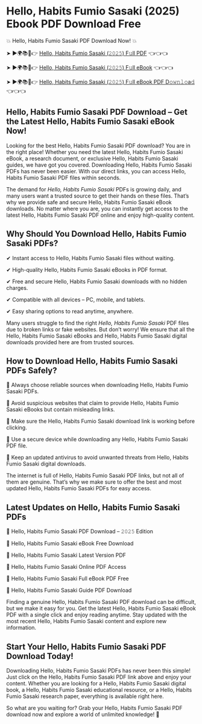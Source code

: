 # Hello, Habits Fumio Sasaki (2025) Ebook PDF Download Free

💥 Hello, Habits Fumio Sasaki PDF Download Now! 💥

➤ ►🌍📚📱👉 [Hello, Habits Fumio Sasaki (𝟸𝟶𝟸𝟻) F𝚞ll PDF](https://getpdf.xyz/hello-habits-fumio-sasaki) 👈👈👈


➤ ►🌍📚📱👉 [Hello, Habits Fumio Sasaki (𝟸𝟶𝟸𝟻) F𝚞ll eBook](https://getpdf.xyz/hello-habits-fumio-sasaki) 👈👈👈


➤ ►🌍📚📱👉 [Hello, Habits Fumio Sasaki (𝟸𝟶𝟸𝟻) F𝚞ll eBook PDF D𝚘𝚠𝚗𝚕𝚘a𝚍](https://getpdf.xyz/hello-habits-fumio-sasaki) 👈👈👈


## Hello, Habits Fumio Sasaki PDF Download – Get the Latest Hello, Habits Fumio Sasaki eBook Now!

Looking for the best Hello, Habits Fumio Sasaki PDF download? You are in the right place! Whether you need the latest Hello, Habits Fumio Sasaki eBook, a research document, or exclusive Hello, Habits Fumio Sasaki guides, we have got you covered. Downloading Hello, Habits Fumio Sasaki PDFs has never been easier. With our direct links, you can access Hello, Habits Fumio Sasaki PDF files within seconds.

The demand for *Hello, Habits Fumio Sasaki* PDFs is growing daily, and many users want a trusted source to get their hands on these files. That’s why we provide safe and secure Hello, Habits Fumio Sasaki eBook downloads. No matter where you are, you can instantly get access to the latest Hello, Habits Fumio Sasaki PDF online and enjoy high-quality content.

## Why Should You Download Hello, Habits Fumio Sasaki PDFs?

✔ Instant access to Hello, Habits Fumio Sasaki files without waiting.

✔ High-quality Hello, Habits Fumio Sasaki eBooks in PDF format.

✔ Free and secure Hello, Habits Fumio Sasaki downloads with no hidden charges.

✔ Compatible with all devices – PC, mobile, and tablets.

✔ Easy sharing options to read anytime, anywhere.

Many users struggle to find the right *Hello, Habits Fumio Sasaki* PDF files due to broken links or fake websites. But don’t worry! We ensure that all the Hello, Habits Fumio Sasaki eBooks and Hello, Habits Fumio Sasaki digital downloads provided here are from trusted sources.

## How to Download Hello, Habits Fumio Sasaki PDFs Safely?

📌 Always choose reliable sources when downloading Hello, Habits Fumio Sasaki PDFs.

📌 Avoid suspicious websites that claim to provide Hello, Habits Fumio Sasaki eBooks but contain misleading links.

📌 Make sure the Hello, Habits Fumio Sasaki download link is working before clicking.

📌 Use a secure device while downloading any Hello, Habits Fumio Sasaki PDF file.

📌 Keep an updated antivirus to avoid unwanted threats from Hello, Habits Fumio Sasaki digital downloads.

The internet is full of Hello, Habits Fumio Sasaki PDF links, but not all of them are genuine. That’s why we make sure to offer the best and most updated Hello, Habits Fumio Sasaki PDFs for easy access.

## Latest Updates on Hello, Habits Fumio Sasaki PDFs

🔹 Hello, Habits Fumio Sasaki PDF Download – 𝟸𝟶𝟸𝟻 Edition

🔹 Hello, Habits Fumio Sasaki eBook Free Download

🔹 Hello, Habits Fumio Sasaki Latest Version PDF

🔹 Hello, Habits Fumio Sasaki Online PDF Access

🔹 Hello, Habits Fumio Sasaki Full eBook PDF Free

🔹 Hello, Habits Fumio Sasaki Guide PDF Download

Finding a genuine Hello, Habits Fumio Sasaki PDF download can be difficult, but we make it easy for you. Get the latest Hello, Habits Fumio Sasaki eBook PDF with a single click and enjoy reading anytime. Stay updated with the most recent Hello, Habits Fumio Sasaki content and explore new information.

## Start Your Hello, Habits Fumio Sasaki PDF Download Today!

Downloading Hello, Habits Fumio Sasaki PDFs has never been this simple! Just click on the Hello, Habits Fumio Sasaki PDF link above and enjoy your content. Whether you are looking for a Hello, Habits Fumio Sasaki digital book, a Hello, Habits Fumio Sasaki educational resource, or a Hello, Habits Fumio Sasaki research paper, everything is available right here.

So what are you waiting for? Grab your Hello, Habits Fumio Sasaki PDF download now and explore a world of unlimited knowledge! 🚀